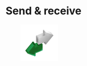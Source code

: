 # Send & receive

<figure><img src="../../.gitbook/assets/Send and receive.png" alt=""><figcaption></figcaption></figure>
